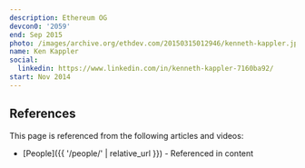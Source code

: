 ```yaml
---
description: Ethereum OG
devcon0: '2059'
end: Sep 2015
photo: /images/archive.org/ethdev.com/20150315012946/kenneth-kappler.jpg
name: Ken Kappler
social:
  linkedin: https://www.linkedin.com/in/kenneth-kappler-7160ba92/
start: Nov 2014
---
```


## References

This page is referenced from the following articles and videos:

- [People]({{ '/people/' | relative_url }}) - Referenced in content
